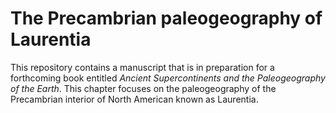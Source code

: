 # The Precambrian paleogeography of Laurentia

This repository contains a manuscript that is in preparation for a forthcoming book entitled *Ancient Supercontinents and the Paleogeography of the Earth*. This chapter focuses on the paleogeography of the Precambrian interior of North American known as Laurentia.
